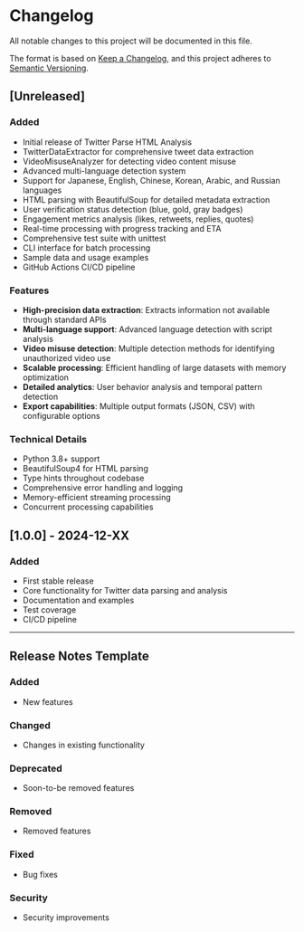 # Changelog

All notable changes to this project will be documented in this file.

The format is based on [Keep a Changelog](https://keepachangelog.com/en/1.0.0/),
and this project adheres to [Semantic Versioning](https://semver.org/spec/v2.0.0.html).

## [Unreleased]

### Added
- Initial release of Twitter Parse HTML Analysis
- TwitterDataExtractor for comprehensive tweet data extraction
- VideoMisuseAnalyzer for detecting video content misuse
- Advanced multi-language detection system
- Support for Japanese, English, Chinese, Korean, Arabic, and Russian languages
- HTML parsing with BeautifulSoup for detailed metadata extraction
- User verification status detection (blue, gold, gray badges)
- Engagement metrics analysis (likes, retweets, replies, quotes)
- Real-time processing with progress tracking and ETA
- Comprehensive test suite with unittest
- CLI interface for batch processing
- Sample data and usage examples
- GitHub Actions CI/CD pipeline

### Features
- **High-precision data extraction**: Extracts information not available through standard APIs
- **Multi-language support**: Advanced language detection with script analysis
- **Video misuse detection**: Multiple detection methods for identifying unauthorized video use
- **Scalable processing**: Efficient handling of large datasets with memory optimization
- **Detailed analytics**: User behavior analysis and temporal pattern detection
- **Export capabilities**: Multiple output formats (JSON, CSV) with configurable options

### Technical Details
- Python 3.8+ support
- BeautifulSoup4 for HTML parsing
- Type hints throughout codebase
- Comprehensive error handling and logging
- Memory-efficient streaming processing
- Concurrent processing capabilities

## [1.0.0] - 2024-12-XX

### Added
- First stable release
- Core functionality for Twitter data parsing and analysis
- Documentation and examples
- Test coverage
- CI/CD pipeline

---

## Release Notes Template

### Added
- New features

### Changed
- Changes in existing functionality

### Deprecated
- Soon-to-be removed features

### Removed
- Removed features

### Fixed
- Bug fixes

### Security
- Security improvements